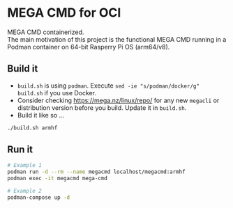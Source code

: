 # MEGA CMD for OCI

MEGA CMD containerized.\
The main motivation of this project is the functional MEGA CMD running in a Podman container on 64-bit Rasperry Pi OS (arm64/v8).

## Build it

- `build.sh` is using `podman`. Execute `sed -ie "s/podman/docker/g" build.sh` if you use Docker.
- Consider checking <https://mega.nz/linux/repo/> for any new `megacli` or distribution version before you build. Update it in `build.sh`.
- Build it like so ...

```bash
./build.sh armhf
```

## Run it

```bash
# Example 1
podman run -d --rm --name megacmd localhost/megacmd:armhf
podman exec -it megacmd mega-cmd
```

```bash
# Example 2
podman-compose up -d
```
